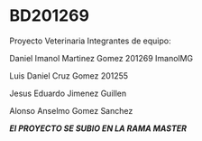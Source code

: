 # BD201269
Proyecto Veterinaria 
Integrantes de equipo:

Daniel Imanol Martinez Gomez  201269  ImanolMG

Luis Daniel Cruz Gomez    201255

Jesus Eduardo Jimenez Guillen 

Alonso Anselmo Gomez Sanchez

***El PROYECTO SE SUBIO EN LA RAMA MASTER***

